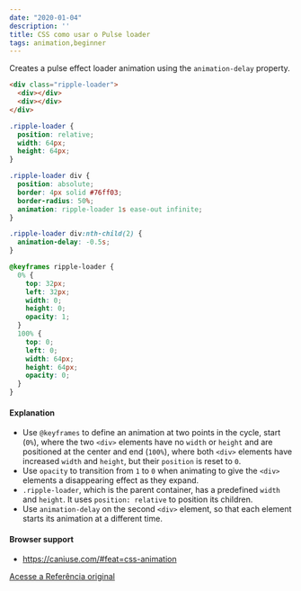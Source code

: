 ```yaml
---
date: "2020-01-04"
description: ''
title: CSS como usar o Pulse loader
tags: animation,beginner
---
```


Creates a pulse effect loader animation using the `animation-delay` property.

```html
<div class="ripple-loader">
  <div></div>
  <div></div>
</div>
```

```css
.ripple-loader {
  position: relative;
  width: 64px;
  height: 64px;
}

.ripple-loader div {
  position: absolute;
  border: 4px solid #76ff03;
  border-radius: 50%;
  animation: ripple-loader 1s ease-out infinite;
}

.ripple-loader div:nth-child(2) {
  animation-delay: -0.5s;
}

@keyframes ripple-loader {
  0% {
    top: 32px;
    left: 32px;
    width: 0;
    height: 0;
    opacity: 1;
  }
  100% {
    top: 0;
    left: 0;
    width: 64px;
    height: 64px;
    opacity: 0;
  }
}
```

#### Explanation

- Use `@keyframes` to define an animation at two points in the cycle, start (`0%`), where the two `<div>` elements have no `width` or `height` and are positioned at the center and end (`100%`), where both `<div>` elements have increased `width` and `height`, but their `position` is reset to `0`.
- Use `opacity` to transition from `1` to `0` when animating to give the `<div>` elements a disappearing effect as they expand.
- `.ripple-loader`, which is the parent container, has a predefined `width` and `height`. It uses `position: relative` to position its children.
- Use `animation-delay` on the second `<div>` element, so that each element starts its animation at a different time.

#### Browser support

- https://caniuse.com/#feat=css-animation

[Acesse a Referência original](http://github.com/30-seconds/)
